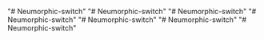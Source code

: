 "# Neumorphic-switch" 
"# Neumorphic-switch" 
"# Neumorphic-switch" 
"# Neumorphic-switch" 
"# Neumorphic-switch" 
"# Neumorphic-switch" 
"# Neumorphic-switch" 
